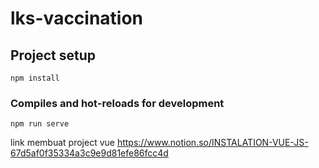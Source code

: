 # lks-vaccination

## Project setup
```
npm install
```

### Compiles and hot-reloads for development
```
npm run serve
```

link membuat project vue
https://www.notion.so/INSTALATION-VUE-JS-67d5af0f35334a3c9e9d81efe86fcc4d
